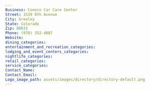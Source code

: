 ```yaml
---
Business: Conoco Car Care Center
Street: 1539 8th Avenue
City: Greeley
State: Colorado
Zip: 80631
Phone: (970) 352-4087
Website: 
dining_categories: 
entertainment_and_recreation_categories: 
lodging_and_event_centers_categories: 
nightlife_categories: 
retail_categories: 
service_categories: 
Contact_Name: 
Contact_Email: 
Logo_image_path: assets/images/directory/directory-default.png
---
```

